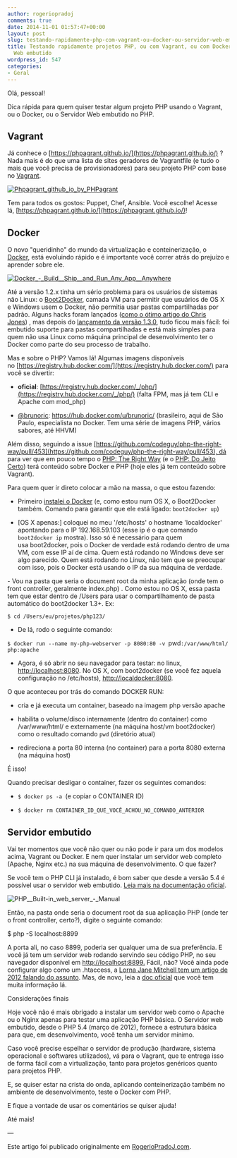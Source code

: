 ```yaml
---
author: rogeriopradoj
comments: true
date: 2014-11-01 01:57:47+00:00
layout: post
slug: testando-rapidamente-php-com-vagrant-ou-docker-ou-servidor-web-embutido
title: Testando rapidamente projetos PHP, ou com Vagrant, ou com Docker ou com Servidor
  Web embutido
wordpress_id: 547
categories:
- Geral
---
```


Olá, pessoal!

Dica rápida para quem quiser testar algum projeto PHP usando o Vagrant, ou o Docker, ou o Servidor Web embutido no PHP.



## Vagrant



Já conhece o [https://phpagrant.github.io/](https://phpagrant.github.io/) ? Nada mais é do que uma lista de sites geradores de Vagrantfile (e tudo o mais que você precisa de provisionadores) para seu projeto PHP com base no [Vagrant](https://www.vagrantup.com/).

[![Phpagrant_github_io_by_PHPagrant](http://rogeriopradoj.com/wp-content/uploads/2014/11/Phpagrant_github_io_by_PHPagrant.png)](http://rogeriopradoj.com/wp-content/uploads/2014/11/Phpagrant_github_io_by_PHPagrant.png)

Tem para todos os gostos: Puppet, Chef, Ansible. Você escolhe! Acesse lá, [https://phpagrant.github.io/](https://phpagrant.github.io/)!



## Docker



O novo "queridinho" do mundo da virtualização e conteinerização, o [Docker](https://www.docker.com/), está evoluindo rápido e é importante você correr atrás do prejuízo e aprender sobre ele.

[![Docker_-_Build__Ship__and_Run_Any_App__Anywhere](http://rogeriopradoj.com/wp-content/uploads/2014/11/Docker_-_Build__Ship__and_Run_Any_App__Anywhere.png)](http://rogeriopradoj.com/wp-content/uploads/2014/11/Docker_-_Build__Ship__and_Run_Any_App__Anywhere.png)

Até a versão 1.2.x tinha um sério problema para os usuários de sistemas não Linux: o [Boot2Docker](http://boot2docker.io/), camada VM para permitir que usuários de OS X e Windows usem o Docker, não permitia usar pastas compartilhadas por padrão. Alguns hacks foram lançados ([como o ótimo artigo do Chris Jones](http://viget.com/extend/how-to-use-docker-on-os-x-the-missing-guide)) , mas depois do [lançamento da versão 1.3.0](https://blog.docker.com/2014/10/docker-1-3-signed-images-process-injection-security-options-mac-shared-directories/), tudo ficou mais fácil: foi embutido suporte para pastas compartilhadas e está mais simples para quem não usa Linux como máquina principal de desenvolvimento ter o Docker como parte do seu processo de trabalho.

Mas e sobre o PHP? Vamos lá! Algumas imagens disponíveis no [https://registry.hub.docker.com/](https://registry.hub.docker.com/) para você se divertir:





  * **oficial**: [https://registry.hub.docker.com/_/php/](https://registry.hub.docker.com/_/php/) (falta FPM, mas já tem CLI e Apache com mod_php)



  * [@brunoric](https://github.com/brunoric): https://hub.docker.com/u/brunoric/ (brasileiro, aqui de São Paulo, especialista no Docker. Tem uma série de imagens PHP, vários sabores, até HHVM)






Além disso, seguindo a issue [https://github.com/codeguy/php-the-right-way/pull/453](https://github.com/codeguy/php-the-right-way/pull/453), dá para ver que em pouco tempo o [PHP: The Right Way](http://www.phptherightway.com/) (e o [PHP: Do Jeito Certo](http://br.phptherightway.com)) terá conteúdo sobre Docker e PHP (hoje eles já tem conteúdo sobre Vagrant).

Para quem quer ir direto colocar a mão na massa, o que estou fazendo:





  * Primeiro [instalei o Docker](http://docs.docker.com/installation/) (e, como estou num OS X, o Boot2Docker também. Comando para garantir que ele está ligado: `boot2docker up`)



  * [OS X apenas:] coloquei no meu '/etc/hosts' o hostname 'localdocker' apontando para o IP 192.168.59.103 (esse ip é o que comando `boot2docker ip` mostra). Isso só é necessário para quem usa boot2docker, pois o Docker de verdade está rodando dentro de uma VM, com esse IP aí de cima. Quem está rodando no Windows deve ser algo parecido. Quem está rodando no Linux, não tem que se preocupar com isso, pois o Docker está usando o IP da sua máquina de verdade.






- Vou na pasta que seria o document root da minha aplicação (onde tem o front controller, geralmente index.php) . Como estou no OS X, essa pasta tem que estar dentro de /Users para usar o compartilhamento de pasta automático do boot2docker 1.3+. Ex:

`$ cd /Users/eu/projetos/php123/`





  * De lá, rodo o seguinte comando:



`$ docker run --name my-php-webserver -p 8080:80 -v `pwd`:/var/www/html/ php:apache`





  * Agora, é só abrir no seu navegador para testar: no linux, [http://localhost:8080](http://localhost:8080). No OS X, com boot2docker (se você fez aquela configuração no /etc/hosts), [http://localdocker:8080](http://localdocker:8080).



O que aconteceu por trás do comando DOCKER RUN:



  * cria e já executa um container, baseado na imagem php versão apache



  * habilita o volume/disco internamente (dentro do container) como /var/www/html/ e externamente (na máquina host/vm boot2docker) como o resultado comando `pwd` (diretório atual)



  * redireciona a porta 80 interna (no container) para a porta 8080 externa (na máquina host)






É isso!

Quando precisar desligar o container, fazer os seguintes comandos:





  * `$ docker ps -a `(e copiar o CONTAINER ID)



  * `$ docker rm CONTAINER_ID_QUE_VOCÊ_ACHOU_NO_COMANDO_ANTERIOR`






## Servidor embutido





Vai ter momentos que você não quer ou não pode ir para um dos modelos acima, Vagrant ou Docker. E nem quer instalar um servidor web completo (Apache, Nginx etc.) na sua máquina de desenvolvimento. O que fazer?

Se você tem o PHP CLI já instalado, é bom saber que desde a versão 5.4 é possível usar o servidor web embutido. [Leia mais na documentação oficial](http://php.net/manual/pt_BR/features.commandline.webserver.php).

![PHP__Built-in_web_server_-_Manual](http://rogeriopradoj.com/wp-content/uploads/2014/11/PHP__Built-in_web_server_-_Manual.png)

Então, na pasta onde seria o document root da sua aplicação PHP (onde ter o front controller, certo?), digite o seguinte comando:

$ php -S localhost:8899

A porta ali, no caso 8899, poderia ser qualquer uma de sua preferência. E você já tem um servidor web rodando servindo seu código PHP, no seu navegador disponível em [http://localhost:8899.](http://localhost:8899) Fácil, não? Você ainda pode configurar algo como um .htaccess, a [Lorna Jane Mitchell tem um artigo de 2012 falando do assunto](http://www.lornajane.net/posts/2012/php-5-4-built-in-webserver). Mas, de novo, leia a [doc oficial](http://php.net/manual/pt_BR/features.commandline.webserver.php) que você tem muita informação lá.

Considerações finais

Hoje você não é mais obrigado a instalar um servidor web como o Apache ou o Nginx apenas para testar uma aplicação PHP básica. O Servidor web embutido, desde o PHP 5.4 (março de 2012), fornece a estrutura básica para que, em desenvolvimento, você tenha um servidor mínimo.

Caso você precise espelhar o servidor de produção (hardware, sistema operacional e softwares utilizados), vá para o Vagrant, que te entrega isso de forma fácil com a virtualização, tanto para projetos genéricos quanto para projetos PHP.

E, se quiser estar na crista do onda, aplicando conteinerização também no ambiente de desenvolvimento, teste o Docker com PHP.

E fique a vontade de usar os comentários se quiser ajuda!

Até mais!

—

Este artigo foi publicado originalmente em [RogerioPradoJ.com](http://rogeriopradoj.com/).
